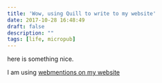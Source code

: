 ```yaml
---
title: 'Wow, using Quill to write to my website'
date: 2017-10-28 16:48:49
draft: false
description: ""
tags: [life, micropub]
---
```


here is something nice.

I am using [webmentions on my website](https://big-andy.co.uk/implementing-web-mentions-website/)